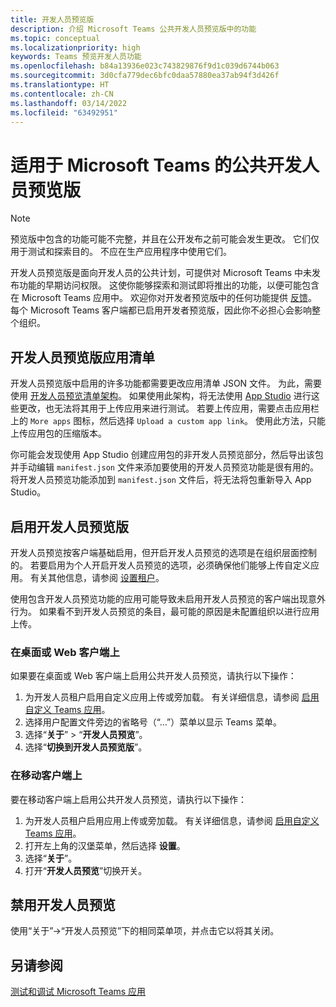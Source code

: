 ```yaml
---
title: 开发人员预览版
description: 介绍 Microsoft Teams 公共开发人员预览版中的功能
ms.topic: conceptual
ms.localizationpriority: high
keywords: Teams 预览开发人员功能
ms.openlocfilehash: b84a13936e023c743829876f9d1c039d6744b063
ms.sourcegitcommit: 3d0cfa779dec6bfc0daa57880ea37ab94f3d426f
ms.translationtype: HT
ms.contentlocale: zh-CN
ms.lasthandoff: 03/14/2022
ms.locfileid: "63492951"
---
```

# <a name="public-developer-preview-for-microsoft-teams"></a>适用于 Microsoft Teams 的公共开发人员预览版

>[!NOTE]
>预览版中包含的功能可能不完整，并且在公开发布之前可能会发生更改。 它们仅用于测试和探索目的。 不应在生产应用程序中使用它们。

开发人员预览版是面向开发人员的公共计划，可提供对 Microsoft Teams 中未发布功能的早期访问权限。 这使你能够探索和测试即将推出的功能，以便可能包含在 Microsoft Teams 应用中。 欢迎你对开发者预览版中的任何功能提供 [反馈](~/feedback.md)。 每个 Microsoft Teams 客户端都已启用开发者预览版，因此你不必担心会影响整个组织。

## <a name="developer-preview-app-manifest"></a>开发人员预览版应用清单

开发人员预览版中启用的许多功能都需要更改应用清单 JSON 文件。 为此，需要使用 [开发人员预览清单架构](~/resources/schema/manifest-schema-dev-preview.md)。 如果使用此架构，将无法使用 [App Studio](~/concepts/build-and-test/app-studio-overview.md) 进行这些更改，也无法将其用于上传应用来进行测试。 若要上传应用，需要点击应用栏上的 `More apps` 图标，然后选择 `Upload a custom app link`。 使用此方法，只能上传应用包的压缩版本。

你可能会发现使用 App Studio 创建应用包的非开发人员预览部分，然后导出该包并手动编辑 `manifest.json` 文件来添加要使用的开发人员预览功能是很有用的。 将开发人员预览功能添加到 `manifest.json` 文件后，将无法将包重新导入 App Studio。

## <a name="enable-developer-preview"></a>启用开发人员预览版

开发人员预览按客户端基础启用，但开启开发人员预览的选项是在组织层面控制的。 若要启用为个人开启开发人员预览的选项，必须确保他们能够上传自定义应用。 有关其他信息，请参阅 [设置租户](~/concepts/build-and-test/prepare-your-o365-tenant.md)。

使用包含开发人员预览功能的应用可能导致未启用开发人员预览的客户端出现意外行为。 如果看不到开发人员预览的条目，最可能的原因是未配置组织以进行应用上传。

### <a name="on-a-desktop-or-web-client"></a>在桌面或 Web 客户端上

如果要在桌面或 Web 客户端上启用公共开发人员预览，请执行以下操作：

1. 为开发人员租户启用自定义应用上传或旁加载。 有关详细信息，请参阅 [启用自定义 Teams 应用](../../concepts/build-and-test/prepare-your-o365-tenant.md#enable-custom-teams-apps-and-turn-on-custom-app-uploading)。
1. 选择用户配置文件旁边的省略号（“...”）菜单以显示 Teams 菜单。
1. 选择“**关于**” > “**开发人员预览**”。
1. 选择“**切换到开发人员预览版**”。

### <a name="on-a-mobile-client"></a>在移动客户端上

要在移动客户端上启用公共开发人员预览，请执行以下操作：

1. 为开发人员租户启用应用上传或旁加载。 有关详细信息，请参阅 [启用自定义 Teams 应用](../../concepts/build-and-test/prepare-your-o365-tenant.md#enable-custom-teams-apps-and-turn-on-custom-app-uploading)。
1. 打开左上角的汉堡菜单，然后选择 **设置**。
1. 选择“**关于**”。
1. 打开“**开发人员预览**”切换开关。

## <a name="disable-developer-preview"></a>禁用开发人员预览

使用“关于”→“开发人员预览”下的相同菜单项，并点击它以将其关闭。

## <a name="see-also"></a>另请参阅

[测试和调试 Microsoft Teams 应用](~/concepts/build-and-test/debug.md)
